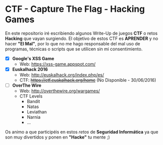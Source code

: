 # CTF - Capture The Flag - Hacking Games

En este repositorio iré escribiendo algunos Write-Up de juegos **CTF** o retos **Hacking** que vayan surgiendo.
El objetivo de estos CTF es **APRENDER** y no hacer __"El Mal"__, por lo que no me hago responsable del mal uso de programas, técnicas o scripts que se utilicen sin mi consentimiento.

- [x] **Google's XSS Game** 
  - Web: https://xss-game.appspot.com/ 
- [x] **Euskalhack 2016**
  - Web: http://euskalhack.org/index.php/es/
  - CTF: ~~https://ctf.euskalhack.org/home~~ (No Disponible - 30/06/2016)
- [ ] **OverThe Wire**
  - Web: http://overthewire.org/wargames/ 
  - CTF Levels
    - Bandit
    - Natas
    - Leviathan
    - Narnia
    - ...

Os animo a que participéis en estos *retos* de **Seguridad Informática** ya que son muy divertidos y ponen en **"Hacke"** tu mente ;)


